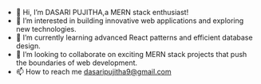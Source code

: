 - 👋 Hi, I’m DASARI PUJITHA,a MERN stack enthusiast!
- 👀 I’m interested in building innovative web applications and exploring new technologies.
- 🌱 I’m currently learning advanced React patterns and efficient database design.
- 💞️ I’m looking to collaborate on exciting MERN stack projects that push the boundaries of web development.
- 📫 How to reach me dasaripujitha9@gmail.com


<!---
p00jitha/p00jitha is a ✨ special ✨ repository because its `README.md` (this file) appears on your GitHub profile.
You can click the Preview link to take a look at your changes.
--->
